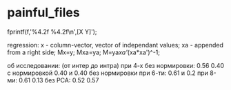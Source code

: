# painful_files
fprintf(f,'%4.2f   %4.2f\n',[X Y]'); 

regression:
x - column-vector, vector of independant values;
xa - appended from a right side;
Mx=y;
Mxa=ya;
M=ya*xa'*(xa*xa')^-1;

об исследовании: 
(от интер до интра)
при 4-х без нормировки: 0.56 0.40 
с нормировкой 0.40 и 0.40
без нормировки при 6-ти: 0.61 и 0.2
при 8-ми: 0.61 0.13
без PCA: 0.52 0.57
